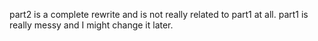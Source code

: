 part2 is a complete rewrite and is not really related to part1 at all. part1 is really messy and I might change it later.
